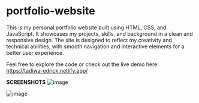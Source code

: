 # portfolio-website


This is my personal portfolio website built using HTML, CSS, and JavaScript. It showcases my projects, skills, and background in a clean and responsive design. The site is designed to reflect my creativity and technical abilities, with smooth navigation and interactive elements for a better user experience.

Feel free to explore the code or check out the live demo here: https://tadiwa-edrick.netlify.app/

**SCREENSHOTS**
![image](https://github.com/user-attachments/assets/814a2b31-a4fb-43e0-b01c-87ef60cc50a0)


![image](https://github.com/user-attachments/assets/c9526976-296e-4d8c-a515-8778b2767a44)

